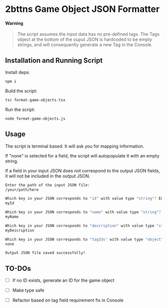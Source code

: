 # 2bttns Game Object JSON Formatter

#### Warning
> The script assumes the input data has no pre-defined tags. The Tags object at the bottom of the ouput JSON is hardcoded to be empty strings, and will consequently generate a new Tag in the Console.

## Installation and Running Script
Install deps:
```bash
npm i
```

Build the script:
```bash
tsc format-game-objects.tsx
```

Run the script:
```bash
node format-game-objects.js
```

## Usage

The script is terminal based. It will ask you for mapping information. 

If "none" is selected for a field, the script will autopopulate it with an empty string.

If a field in your input JSON does not correspond to the output JSON fields, it will not be included in the output JSON.

```bash
Enter the path of the input JSON file:
/your/path/here

Which key in your JSON corresponds to "id" with value type "string"? Enter "none" if none exists.
myId

Which key in your JSON corresponds to "name" with value type "string"? Enter "none" if none exists.
myName

Which key in your JSON corresponds to "description" with value type "string"? Enter "none" if none exists.
myDescription

Which key in your JSON corresponds to "tagIds" with value type "object"? Enter "none" if none exists.
none

Output JSON file saved successfully!
```

## TO-DOs

* [ ] If no ID exists, generate an ID for the game object
* [ ] Make type safe
* [ ] Refactor based on tag field requirement fix in Console

